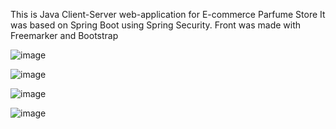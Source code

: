 This is Java Client-Server web-application for E-commerce Parfume Store
It was based on Spring Boot using Spring Security.
Front was made with Freemarker and Bootstrap

![image](https://github.com/exandron/ParfumeStoreApplication/assets/108688216/2a5644ab-be0a-41c7-ae13-192716758467)

![image](https://github.com/exandron/ParfumeStoreApplication/assets/108688216/676e95f6-474e-431d-b1df-b4a95e3b9f94)

![image](https://github.com/exandron/ParfumeStoreApplication/assets/108688216/937f0749-f69d-4319-a45c-6517131aaeed)

![image](https://github.com/exandron/ParfumeStoreApplication/assets/108688216/783fb13e-598c-45fb-bf41-4065d2cbe1b0)


